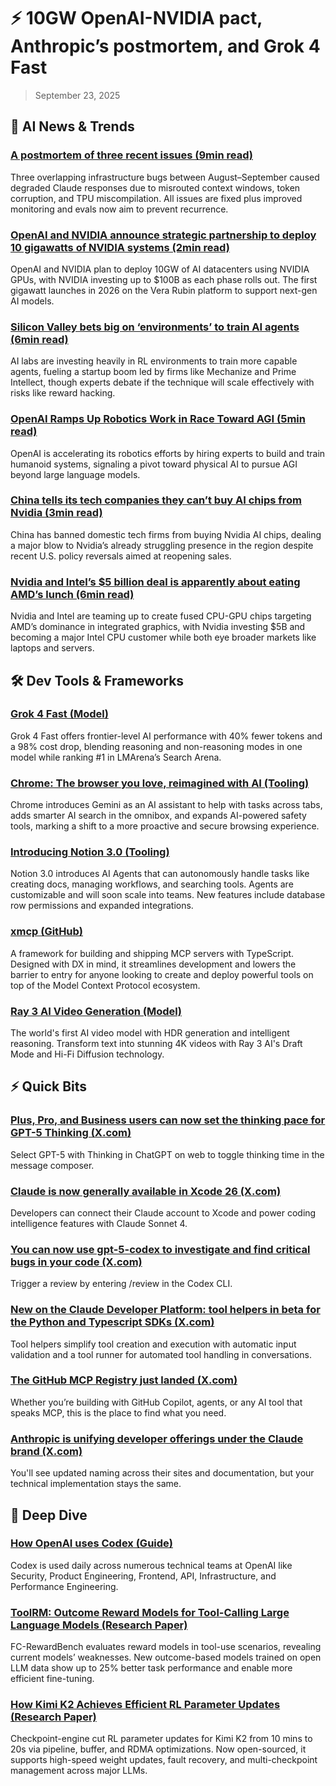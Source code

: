 # ⚡ 10GW OpenAI-NVIDIA pact, Anthropic’s postmortem, and Grok 4 Fast

> September 23, 2025

## 🧠 AI News & Trends

### [A postmortem of three recent issues (9min read)](https://e.aidevroundup.com/p/click?url=https%3A%2F%2Fwww.anthropic.com%2Fengineering%2Fa-postmortem-of-three-recent-issues&s=[[subscriberToken]])

Three overlapping infrastructure bugs between August–September caused degraded
Claude responses due to misrouted context windows, token corruption, and TPU
miscompilation. All issues are fixed plus improved monitoring and evals now aim
to prevent recurrence.

### [OpenAI and NVIDIA announce strategic partnership to deploy 10 gigawatts of NVIDIA systems (2min read)](https://e.aidevroundup.com/p/click?url=https%3A%2F%2Fopenai.com%2Findex%2Fopenai-nvidia-systems-partnership%2F&s=[[subscriberToken]])

OpenAI and NVIDIA plan to deploy 10GW of AI datacenters using NVIDIA GPUs, with
NVIDIA investing up to $100B as each phase rolls out. The first gigawatt
launches in 2026 on the Vera Rubin platform to support next-gen AI models.

### [Silicon Valley bets big on ‘environments’ to train AI agents (6min read)](https://e.aidevroundup.com/p/click?url=https%3A%2F%2Ftechcrunch.com%2F2025%2F09%2F16%2Fsilicon-valley-bets-big-on-environments-to-train-ai-agents%2F&s=[[subscriberToken]])

AI labs are investing heavily in RL environments to train more capable agents,
fueling a startup boom led by firms like Mechanize and Prime Intellect, though
experts debate if the technique will scale effectively with risks like reward
hacking.

### [OpenAI Ramps Up Robotics Work in Race Toward AGI (5min read)](https://e.aidevroundup.com/p/click?url=https%3A%2F%2Fwww.wired.com%2Fstory%2Fopenai-ramps-up-robotics-work-in-race-toward-agi%2F&s=[[subscriberToken]])

OpenAI is accelerating its robotics efforts by hiring experts to build and train
humanoid systems, signaling a pivot toward physical AI to pursue AGI beyond
large language models.

### [China tells its tech companies they can’t buy AI chips from Nvidia (3min read)](https://e.aidevroundup.com/p/click?url=https%3A%2F%2Ftechcrunch.com%2F2025%2F09%2F17%2Fchina-tells-its-tech-companies-they-cant-buy-ai-chips-from-nvidia%2F&s=[[subscriberToken]])

China has banned domestic tech firms from buying Nvidia AI chips, dealing a
major blow to Nvidia’s already struggling presence in the region despite recent
U.S. policy reversals aimed at reopening sales.

### [Nvidia and Intel’s $5 billion deal is apparently about eating AMD’s lunch (6min read)](https://e.aidevroundup.com/p/click?url=https%3A%2F%2Fwww.theverge.com%2Freport%2F781330%2Fnvidia-intel-explain-5-billion-deal-jensen-huang-lip-bu-tan-amd&s=[[subscriberToken]])

Nvidia and Intel are teaming up to create fused CPU-GPU chips targeting AMD’s
dominance in integrated graphics, with Nvidia investing $5B and becoming a major
Intel CPU customer while both eye broader markets like laptops and servers.

## 🛠️ Dev Tools & Frameworks

### [Grok 4 Fast (Model)](https://e.aidevroundup.com/p/click?url=https%3A%2F%2Fx.ai%2Fnews%2Fgrok-4-fast&s=[[subscriberToken]])

Grok 4 Fast offers frontier-level AI performance with 40% fewer tokens and a 98%
cost drop, blending reasoning and non-reasoning modes in one model while ranking
#1 in LMArena’s Search Arena.

### [Chrome: The browser you love, reimagined with AI (Tooling)](https://e.aidevroundup.com/p/click?url=https%3A%2F%2Fblog.google%2Fproducts%2Fchrome%2Fchrome-reimagined-with-ai%2F&s=[[subscriberToken]])

Chrome introduces Gemini as an AI assistant to help with tasks across tabs, adds
smarter AI search in the omnibox, and expands AI-powered safety tools, marking a
shift to a more proactive and secure browsing experience.

### [Introducing Notion 3.0 (Tooling)](https://e.aidevroundup.com/p/click?url=https%3A%2F%2Fwww.notion.com%2Fblog%2Fintroducing-notion-3-0&s=[[subscriberToken]])

Notion 3.0 introduces AI Agents that can autonomously handle tasks like creating
docs, managing workflows, and searching tools. Agents are customizable and will
soon scale into teams. New features include database row permissions and
expanded integrations.

### [xmcp (GitHub)](https://e.aidevroundup.com/p/click?url=https%3A%2F%2Fgithub.com%2Fbasementstudio%2Fxmcp&s=[[subscriberToken]])

A framework for building and shipping MCP servers with TypeScript. Designed with
DX in mind, it streamlines development and lowers the barrier to entry for
anyone looking to create and deploy powerful tools on top of the Model Context
Protocol ecosystem.

### [Ray 3 AI Video Generation (Model)](https://e.aidevroundup.com/p/click?url=https%3A%2F%2Fray3.video%2F&s=[[subscriberToken]])

The world's first AI video model with HDR generation and intelligent reasoning.
Transform text into stunning 4K videos with Ray 3 AI's Draft Mode and Hi-Fi
Diffusion technology.

## ⚡ Quick Bits

### [Plus, Pro, and Business users can now set the thinking pace for GPT-5 Thinking (X.com)](https://e.aidevroundup.com/p/click?url=https%3A%2F%2Fx.com%2Fopenai%2Fstatus%2F1968395215536042241&s=[[subscriberToken]])

Select GPT-5 with Thinking in ChatGPT on web to toggle thinking time in the
message composer.

### [Claude is now generally available in Xcode 26 (X.com)](https://e.aidevroundup.com/p/click?url=https%3A%2F%2Fx.com%2Fclaudeai%2Fstatus%2F1967702428847136883&s=[[subscriberToken]])

Developers can connect their Claude account to Xcode and power coding
intelligence features with Claude Sonnet 4.

### [You can now use gpt-5-codex to investigate and find critical bugs in your code (X.com)](https://e.aidevroundup.com/p/click?url=https%3A%2F%2Fx.com%2Fdanieledrisian%2Fstatus%2F1968819243694104899&s=[[subscriberToken]])

Trigger a review by entering /review in the Codex CLI.

### [New on the Claude Developer Platform: tool helpers in beta for the Python and Typescript SDKs (X.com)](https://e.aidevroundup.com/p/click?url=https%3A%2F%2Fx.com%2Falexalbert__%2Fstatus%2F1968721888487829661&s=[[subscriberToken]])

Tool helpers simplify tool creation and execution with automatic input
validation and a tool runner for automated tool handling in conversations.

### [The GitHub MCP Registry just landed (X.com)](https://e.aidevroundup.com/p/click?url=https%3A%2F%2Fx.com%2Fgithub%2Fstatus%2F1967991214977810724&s=[[subscriberToken]])

Whether you’re building with GitHub Copilot, agents, or any AI tool that speaks
MCP, this is the place to find what you need.

### [Anthropic is unifying developer offerings under the Claude brand (X.com)](https://e.aidevroundup.com/p/click?url=https%3A%2F%2Fx.com%2Falexalbert__%2Fstatus%2F1968013878278947081&s=[[subscriberToken]])

You'll see updated naming across their sites and documentation, but your
technical implementation stays the same.

## 📌 Deep Dive

### [How OpenAI uses Codex (Guide)](https://e.aidevroundup.com/p/click?url=https%3A%2F%2Fcdn.openai.com%2Fpdf%2F6a2631dc-783e-479b-b1a4-af0cfbd38630%2Fhow-openai-uses-codex.pdf&s=[[subscriberToken]])

Codex is used daily across numerous technical teams at OpenAI like Security,
Product Engineering, Frontend, API, Infrastructure, and Performance Engineering.

### [ToolRM: Outcome Reward Models for Tool-Calling Large Language Models (Research Paper)](https://e.aidevroundup.com/p/click?url=https%3A%2F%2Farxiv.org%2Fabs%2F2509.11963&s=[[subscriberToken]])

FC-RewardBench evaluates reward models in tool-use scenarios, revealing current
models’ weaknesses. New outcome-based models trained on open LLM data show up to
25% better task performance and enable more efficient fine-tuning.

### [How Kimi K2 Achieves Efficient RL Parameter Updates (Research Paper)](https://e.aidevroundup.com/p/click?url=https%3A%2F%2Fmoonshotai.github.io%2Fcheckpoint-engine&s=[[subscriberToken]])

Checkpoint-engine cut RL parameter updates for Kimi K2 from 10 mins to 20s via
pipeline, buffer, and RDMA optimizations. Now open-sourced, it supports
high-speed weight updates, fault recovery, and multi-checkpoint management
across major LLMs.
